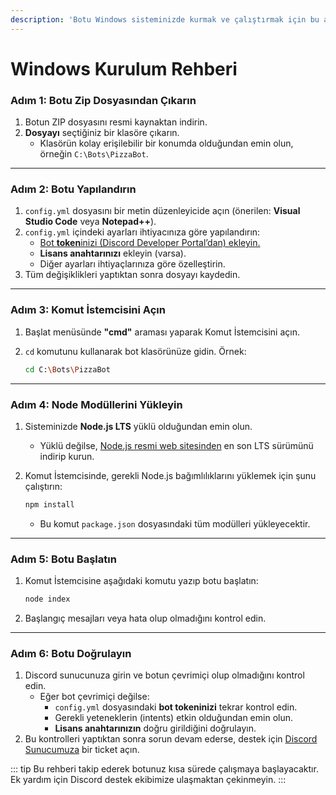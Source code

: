 ```yaml
---
description: 'Botu Windows sisteminizde kurmak ve çalıştırmak için bu adımları izleyin:'
---
```


# Windows Kurulum Rehberi

### **Adım 1: Botu Zip Dosyasından Çıkarın**

1. Botun ZIP dosyasını resmi kaynaktan indirin.  
2. **Dosyayı** seçtiğiniz bir klasöre çıkarın.  
   * Klasörün kolay erişilebilir bir konumda olduğundan emin olun, örneğin `C:\Bots\PizzaBot`.

***

### **Adım 2: Botu Yapılandırın**

1. `config.yml` dosyasını bir metin düzenleyicide açın (önerilen: **Visual Studio Code** veya **Notepad++**).  
2. `config.yml` içindeki ayarları ihtiyacınıza göre yapılandırın:  
   * [Bot **token**inizi (Discord Developer Portal’dan) ekleyin.](bot-uygulama-kurulumu)  
   * **Lisans anahtarınızı** ekleyin (varsa).  
   * Diğer ayarları ihtiyaçlarınıza göre özelleştirin.  
3. Tüm değişiklikleri yaptıktan sonra dosyayı kaydedin.

***

### **Adım 3: Komut İstemcisini Açın**

1. Başlat menüsünde **"cmd"** araması yaparak Komut İstemcisini açın.  
2. `cd` komutunu kullanarak bot klasörünüze gidin. Örnek:  

    ```bash
    cd C:\Bots\PizzaBot
    ```

***

### **Adım 4: Node Modüllerini Yükleyin**

1. Sisteminizde **Node.js LTS** yüklü olduğundan emin olun.  
   * Yüklü değilse, [Node.js resmi web sitesinden](https://nodejs.org/) en son LTS sürümünü indirip kurun.  
2. Komut İstemcisinde, gerekli Node.js bağımlılıklarını yüklemek için şunu çalıştırın:  

    ```bash
    npm install
    ```

    * Bu komut `package.json` dosyasındaki tüm modülleri yükleyecektir.

***

### **Adım 5: Botu Başlatın**

1. Komut İstemcisine aşağıdaki komutu yazıp botu başlatın:  

    ```bash
    node index
    ```
2. Başlangıç mesajları veya hata olup olmadığını kontrol edin.

***

### **Adım 6: Botu Doğrulayın**

1. Discord sunucunuza girin ve botun çevrimiçi olup olmadığını kontrol edin.  
   * Eğer bot çevrimiçi değilse:  
     * `config.yml` dosyasındaki **bot tokeninizi** tekrar kontrol edin.  
     * Gerekli yeteneklerin (intents) etkin olduğundan emin olun.  
     * **Lisans anahtarınızın** doğru girildiğini doğrulayın.  
2. Bu kontrolleri yaptıktan sonra sorun devam ederse, destek için [Discord Sunucumuza](https://discord.gg/nBYxxSrHUd) bir ticket açın.

::: tip
  Bu rehberi takip ederek botunuz kısa sürede çalışmaya başlayacaktır. Ek yardım için Discord destek ekibimize ulaşmaktan çekinmeyin.
:::

